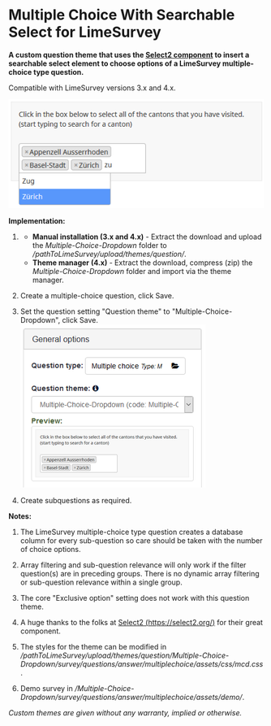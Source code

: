 # Multiple Choice With Searchable Select for LimeSurvey
**A custom question theme that uses the [Select2 component](https://select2.org/) to insert a searchable select element to choose options of a LimeSurvey multiple-choice type question.**

Compatible with LimeSurvey versions 3.x and 4.x.

![Image Multiple-Choice-Dropdown](/Multiple-Choice-Dropdown/survey/questions/answer/multiplechoice/assets/images/mcd_3.png)

**Implementation:**

1) - **Manual installation (3.x and 4.x)** - Extract the download and upload the *Multiple-Choice-Dropdown* folder to */pathToLimeSurvey/upload/themes/question/*.
    - **Theme manager (4.x)** - Extract the download, compress (zip) the *Multiple-Choice-Dropdown* folder and import via the theme manager.

2) Create a multiple-choice question, click Save.

3) Set the question setting "Question theme" to "Multiple-Choice-Dropdown", click Save.  
![Image Select Multiple-Choice-Dropdown](/Multiple-Choice-Dropdown/survey/questions/answer/multiplechoice/assets/images/mcd_2.png)

4) Create subquestions as required.

**Notes:**

1) The LimeSurvey multiple-choice type question creates a database column for every sub-question so care should be taken with the number of choice options.

2) Array filtering and sub-question relevance will only work if the filter question(s) are in preceding groups. There is no dynamic array filtering or sub-question relevance within a single group.

3) The core "Exclusive option" setting does not work with this question theme.

4) A huge thanks to the folks at [Select2 (https://select2.org/)](https://select2.org/) for their great component.

5) The styles for the theme can be modified in */pathToLimeSurvey/upload/themes/question/Multiple-Choice-Dropdown/survey/questions/answer/multiplechoice/assets/css/mcd.css*.

6) Demo survey in */Multiple-Choice-Dropdown/survey/questions/answer/multiplechoice/assets/demo/*.
    
    
*Custom themes are given without any warranty, implied or otherwise.*
